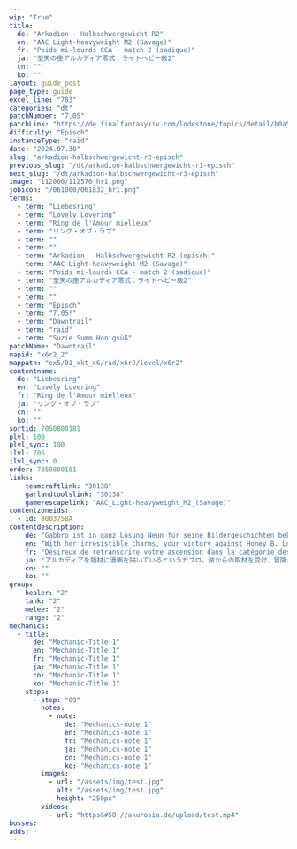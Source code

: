 ```yaml
---
wip: "True"
title:
  de: "Arkadion - Halbschwergewicht R2"
  en: "AAC Light-heavyweight M2 (Savage)"
  fr: "Poids mi-lourds CCA - match 2 (sadique)"
  ja: "至天の座アルカディア零式：ライトヘビー級2"
  cn: ""
  ko: ""
layout: guide_post
page_type: guide
excel_line: "783"
categories: "dt"
patchNumber: "7.05"
patchLink: "https://de.finalfantasyxiv.com/lodestone/topics/detail/b0a5e66da6d7b29a3643951b3bb00980c24ca62b"
difficulty: "Episch"
instanceType: "raid"
date: "2024.07.30"
slug: "arkadion-halbschwergewicht-r2-episch"
previous_slug: "/dt/arkadion-halbschwergewicht-r1-episch"
next_slug: "/dt/arkadion-halbschwergewicht-r3-episch"
image: "112000/112570_hr1.png"
jobicon: "/061000/061832_hr1.png"
terms:
  - term: "Liebesring"
  - term: "Lovely Lovering"
  - term: "Ring de l'Amour mielleux"
  - term: "リング・オブ・ラブ"
  - term: ""
  - term: ""
  - term: "Arkadion - Halbschwergewicht R2 (episch)"
  - term: "AAC Light-heavyweight M2 (Savage)"
  - term: "Poids mi-lourds CCA - match 2 (sadique)"
  - term: "至天の座アルカディア零式：ライトヘビー級2"
  - term: ""
  - term: ""
  - term: "Episch"
  - term: "7.05!"
  - term: "Dawntrail"
  - term: "raid"
  - term: "Suzie Summ Honigsüß"
patchName: "Dawntrail"
mapid: "x6r2_2"
mappath: "ex5/01_xkt_x6/rad/x6r2/level/x6r2"
contentname:
  de: "Liebesring"
  en: "Lovely Lovering"
  fr: "Ring de l'Amour mielleux"
  ja: "リング・オブ・ラブ"
  cn: ""
  ko: ""
sortid: 7050800181
plvl: 100
plvl_sync: 100
ilvl: 705
ilvl_sync: 0
order: 7050800181
links:
    teamcraftlink: "30138"
    garlandtoolslink: "30138"
    gamerescapelink: "AAC_Light-heavyweight_M2_(Savage)"
contentzoneids:
  - id: 800375BA
contentdescription:
    de: "Gabbro ist in ganz Lösung Neun für seine Bildergeschichten bekannt, für die er am liebsten die Kämpfe des Arkadions als Inspiration verwendet. Daher bittet er dich, ihm von deinen Erlebnissen in der Halbschwergewichtsliga zu berichten. Im eurem Gespräch erfährst du, dass Gabbro die Kämpfe nie unverändert in seine Geschichten übernimmt, sondern sie mit Fantasie und Kreativität ausschmückt, um sie noch spannender und intensiver darzustellen. Angeregt von seinen leidenschaftlichen Ideen spürst du, wie sich auch deine Gedanken auf Reisen begeben und Bilder malen, halb Realität und halb Fiktion..."
    en: "With her irresistible charms, your victory against Honey B. Lovely was hard-fought. Yet Gabbro's words linger in your mind: what if the sweet songstress revealed a side of herself more vile than you had ever imagined? How might the battle have gone then...?"
    fr: "Désireux de retranscrire votre ascension dans la catégorie des poids mi-lourds de l'Arcadion, Gabbro vous a demandé de lui faire le récit de vos combats dans l'arène et en a profité pour y ajouter quelques éléments nouveaux afin de rendre vos matchs encore plus captivants et titanesques. Tandis que vous écoutez ses idées, vous vous voyez à nouveau dans le ring face à un adversaire devenu plus coriace!"
    ja: "アルカディアを題材に漫画を描いているというガブロ。彼からの取材を受け、冒険者はライトヘビー級で経験した激闘の数々を語って聞かせた。<br/><br/>ところが一流の漫画家であるガプロは、耳にしたままを作品にするのではなく、さらに激しく誇張し、ときに大胆に脚色して手に汗握る傑作に仕立て上げるつもりだという。冒険者は、ガプロの構想を聞き、事実とフィクションの狭間に幻想を垣間見る……。"
    cn: ""
    ko: ""
group:
    healer: "2"
    tank: "2"
    melee: "2"
    range: "2"
mechanics:
  - title:
      de: "Mechanic-Title 1"
      en: "Mechanic-Title 1"
      fr: "Mechanic-Title 1"
      ja: "Mechanic-Title 1"
      cn: "Mechanic-Title 1"
      ko: "Mechanic-Title 1"
    steps:
      - step: "09"
        notes:
          - note:
              de: "Mechanics-note 1"
              en: "Mechanics-note 1"
              fr: "Mechanics-note 1"
              ja: "Mechanics-note 1"
              cn: "Mechanics-note 1"
              ko: "Mechanics-note 1"
        images:
          - url: "/assets/img/test.jpg"
            alt: "/assets/img/test.jpg"
            height: "250px"
        videos:
          - url: "https&#58;//akurosia.de/upload/test.mp4"
bosses:
adds:
---
```

